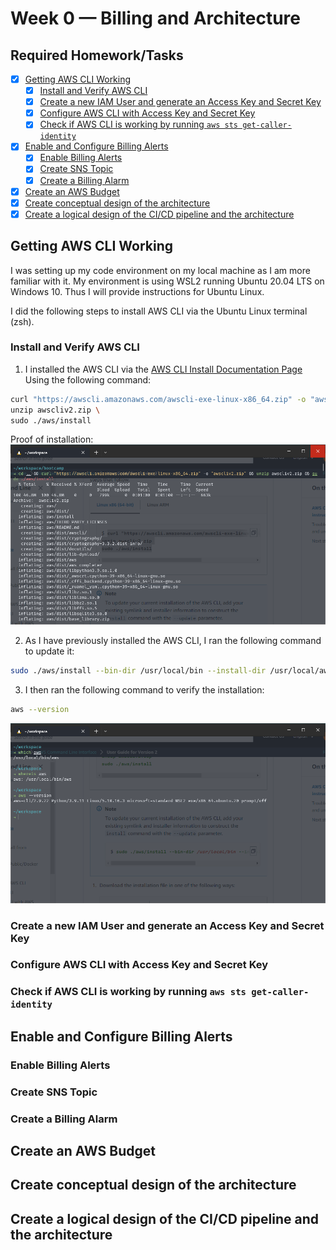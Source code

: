 # Week 0 — Billing and Architecture

## Required Homework/Tasks

- [x] [Getting AWS CLI Working](#getting-aws-cli-working)
  - [x] [Install and Verify AWS CLI](#install-and-verify-aws-cli)
  - [x] [Create a new IAM User and generate an Access Key and Secret Key](#create-a-new-iam-user-and-generate-an-access-key-and-secret-key)
  - [x] [Configure AWS CLI with Access Key and Secret Key](#configure-aws-cli-with-access-key-and-secret-key)
  - [x] [Check if AWS CLI is working by running `aws sts get-caller-identity`](#check-if-aws-cli-is-working-by-running-aws-sts-get-caller-identity)
- [x] [Enable and Configure Billing Alerts](#enable-and-configure-billing-alerts)
  - [x] [Enable Billing Alerts](#enable-billing-alerts)
  - [x] [Create SNS Topic](#create-sns-topic)
  - [x] [Create a Billing Alarm](#create-a-billing-alarm)
- [x] [Create an AWS Budget](#create-an-aws-budget)
- [x] [Create conceptual design of the architecture](#create-conceptual-design-of-the-architecture)
- [x] [Create a logical design of the CI/CD pipeline and the architecture](#create-a-logical-design-of-the-cicd-pipeline-and-the-architecture)

## Getting AWS CLI Working

I was setting up my code environment on my local machine as I am more familiar with it.
My environment is using WSL2 running Ubuntu 20.04 LTS on Windows 10.
Thus I will provide instructions for Ubuntu Linux.

I did the following steps to install AWS CLI via the Ubuntu Linux terminal (zsh).

### Install and Verify AWS CLI

1. I installed the AWS CLI via the [AWS CLI Install Documentation Page](https://docs.aws.amazon.com/cli/latest/userguide/getting-started-install.html)
  Using the following command:

  ```sh
  curl "https://awscli.amazonaws.com/awscli-exe-linux-x86_64.zip" -o "awscliv2.zip" \
  unzip awscliv2.zip \
  sudo ./aws/install
  ```

  Proof of installation:
  ![Installing AWS CLI](../_docs/assets/week0/cli-1.png)

2. As I have previously installed the AWS CLI, I ran the following command to update it:

  ```sh
  sudo ./aws/install --bin-dir /usr/local/bin --install-dir /usr/local/aws-cli --update
  ```

3. I then ran the following command to verify the installation:

  ```sh
  aws --version
  ```

  ![Verifying AWS CLI](../_docs/assets/week0/cli-2.png)

### Create a new IAM User and generate an Access Key and Secret Key

### Configure AWS CLI with Access Key and Secret Key

### Check if AWS CLI is working by running `aws sts get-caller-identity`

## Enable and Configure Billing Alerts

### Enable Billing Alerts

### Create SNS Topic

### Create a Billing Alarm

## Create an AWS Budget

## Create conceptual design of the architecture

## Create a logical design of the CI/CD pipeline and the architecture

